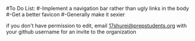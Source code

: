 #To Do List:
#-Implement a navigation bar rather than ugly <a> links in the body
#-Get a better favicon
#-Generally make it sexier

if you don't have permission to edit, email 17shurei@prepstudents.org with your github username for an invite to the organization
